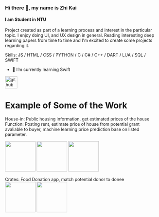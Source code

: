 ### Hi there 👋, my name is Zhi Kai
#### I am Student in NTU
Project created as part of a learning process and interest in the particular topic. I enjoy doing UI, and UX design in general. Reading interesting deep learning papers from time to time and I'm excited to create some projects regarding it. 

Skills: JS / HTML / CSS / PYTHON / C / C# / C++ / DART / LUA / SQL / SWIFT  


- 🌱 I’m currently learning Swift 


[<img src='https://cdn.jsdelivr.net/npm/simple-icons@3.0.1/icons/github.svg' alt='github' height='40'>](https://github.com/TeoZhiKai)  

# Example of Some of the Work  

House-in: Public housing information, get estimated prices of the house  
Function: Posting rent, estimate price of house from potential grant avaliable to buyer, machine learning price prediction base on listed parameter.  

<img src="https://github.com/TeoZhiKai/TeoZhiKai/blob/main/info-gif/Housein_rento.gif" width="100" > <img src="https://github.com/TeoZhiKai/TeoZhiKai/blob/main/info-gif/Housein_granto.gif" width="100" > <img src="https://github.com/TeoZhiKai/TeoZhiKai/blob/main/info-gif/Housein_predo.gif" width="100" >

Crates: Food Donation app, match potential donor to donee  
<img src="https://user-images.githubusercontent.com/73381439/178646195-e172688d-bc4b-4483-b62f-47052699ffc0.png" width="100" > <img src="https://user-images.githubusercontent.com/73381439/178646412-378e36e0-8a23-4591-81c5-ec7027322dc2.png" width="100" > 


